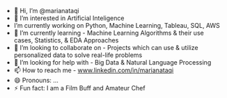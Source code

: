 - 👋 Hi, I’m @marianataqi
- 👀 I’m interested in Artificial Inteligence
-  I’m currently working on Python, Machine Learning, Tableau, SQL, AWS
- 🌱 I’m currently learning - Machine Learning Algorithms & their use cases, Statistics, & EDA Approaches
- 💞️ I’m looking to collaborate on  - Projects which can use & utilize personalized data to solve real-life problems
- 🤔 I’m looking for help with - Big Data & Natural Language Processing
- 📫 How to reach me - www.linkedin.com/in/marianataqi
- 😄 Pronouns: ...
- ⚡ Fun fact: I am a Film Buff and Amateur Chef

<!---
marianataqi/marianataqi is a ✨ special ✨ repository because its `README.md` (this file) appears on your GitHub profile.
You can click the Preview link to take a look at your changes.
--->
